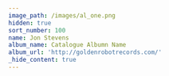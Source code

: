 ```yaml
---
image_path: /images/al_one.png
hidden: true
sort_number: 100
name: Jon Stevens
album_name: Catalogue Albumn Name
album_url: 'http://goldenrobotrecords.com/'
_hide_content: true
---
```

